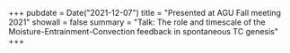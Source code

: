 +++
pubdate = Date("2021-12-07")
title = "Presented at AGU Fall meeting 2021" 
showall = false
summary = "Talk: The role and timescale of the Moisture-Entrainment-Convection feedback in spontaneous TC genesis"
+++


